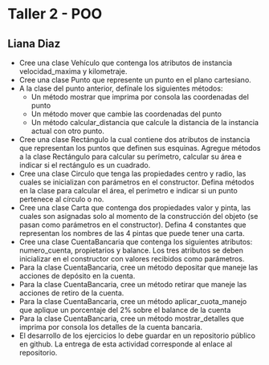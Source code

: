 # Taller 2 - POO
## Liana Diaz
* Cree una clase Vehículo que contenga los atributos de instancia velocidad_maxima y kilometraje.
* Cree una clase Punto que represente un punto en el plano cartesiano.
* A la clase del punto anterior, defínale los siguientes métodos:
  - Un método mostrar que imprima por consola las coordenadas del punto
  - Un método mover que cambie las coordenadas del punto
  - Un método calcular_distancia que calcule la distancia de la instancia actual con otro punto.
* Cree una clase Rectángulo la cual contiene dos atributos de instancia que representan los puntos que definen sus esquinas. Agregue métodos a la clase Rectángulo para calcular su perímetro, calcular su área e indicar si el rectángulo es un cuadrado. 
* Cree una clase Circulo que tenga las propiedades centro y radio, las cuales se inicializan con parámetros en el constructor. Defina métodos en la clase para calcular el área, el perímetro e indicar si un punto pertenece al círculo o no. 
* Cree una clase Carta que contenga dos propiedades valor y pinta, las cuales son asignadas solo al momento de la construcción del objeto (se pasan como parámetros en el constructor). Defina 4 constantes que representan los nombres de las 4 pintas que puede tener una carta. 
* Cree una clase CuentaBancaria que contenga los siguientes atributos: numero_cuenta, propietarios y balance. Los tres atributos se deben inicializar en el constructor con valores recibidos como parámetros. 
* Para la clase CuentaBancaria, cree un método depositar que maneje las acciones de depósito en la cuenta. 
* Para la clase CuentaBancaria, cree un método retirar que maneje las acciones de retiro de la cuenta. 
* Para la clase CuentaBancaria, cree un método aplicar_cuota_manejo que aplique un porcentaje del 2% sobre el balance de la cuenta 
* Para la clase CuentaBancaria, cree un método mostrar_detalles que imprima por consola los detalles de la cuenta bancaria. 
* El desarrollo de los ejercicios lo debe guardar en un repositorio público en github. La entrega de esta actividad corresponde al enlace al repositorio.